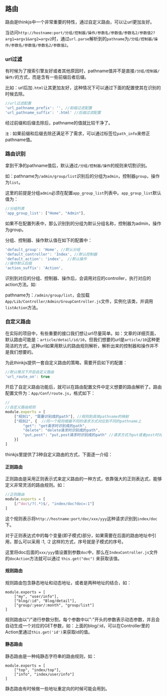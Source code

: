 ## 路由

路由是thinkjs中一个非常重要的特性，通过自定义路由，可以让url更加友好。

当访问`http://hostname:port/分组/控制器/操作/参数名/参数值/参数名2/参数值2?arg1=argv1&arg2=argv2`时，通过`url.parse`解析到的`pathname`为`/分组/控制器/操作/参数名/参数值/参数名2/参数值2`。

### url过滤

有时候为了搜索引擎友好或者其他原因时，pathname值并不是直接`/分组/控制器/操作/`的方式，而是含有一些前缀后者后缀。

比如：url后加`.html`让其更加友好，这种情况下可以通过下面的配置使其在识别的时候去除。

```js
//url过滤配置
'url_pathname_prefix': '', //前缀过滤配置
'url_pathname_suffix': '.html' //后缀过滤配置
```

经过前缀和后缀去除后，pathname的值就比较干净了。

`注：`如果前缀和后缀去除还满足不了需求，可以通过标签位`path_info`来修正pathname值。

### 路由识别

拿到干净的pathname值后，默认通过`/分组/控制器/操作`的规则来切割识别。

如：pathname为`/admin/group/list`识别后的分组为`admin`，控制器`group`，操作为`list`。

这里的前提是分组`admin`必须在配置`app_group_list`列表中。`app_group_list`默认值为：

```js
//分组列表
'app_group_list': ["Home", "Admin"], 
```

如果不在配置列表中，那么识别到的分组为默认分组名称，控制器为admin，操作为group。

分组、控制器、操作默认值在如下的配置中：

```js
'default_group': 'Home', //默认分组
'default_controller': 'Index', //默认控制器
'default_action': 'index',  //默认操作
//操作默认后缀
'action_suffix': 'Action', 
```

识别到对应的分组、控制器、操作后，会调用对应的controller，执行对应的action方法。如:

pathname为：`/admin/group/list`，会加载`App/Lib/Controller/Admin/GroupController.js`文件，实例化该类，并调用`listAction`方法。

### 自定义路由

在实际的项目中，有些重要的接口我们想让url尽量简单。如：文章的详细页面，默认路由可能是：`article/detail/id/10`，但我们想要的url是`article/10`这种更简洁的方式。这种url如果用默认的路由规则解析，解析出来的控制器和操作并不是我们想要的。

为此thinkjs提供一套自定义路由的策略，需要开启如下的配置：

```js
//默认情况下开启自定义路由
'url_route_on': true
```

开启了自定义路由功能后，就可以在路由配置文件中定义想要的路由解析了。路由配置文件为：`App/Conf/route.js`，格式如下：

```js
//
//自定义路由规则
module.exports = [
    ["规则1", "需要识别成的path"], //规则到具体pathname的映射
    ["规则2", {  //同一个规则根据不同的请求方式对应到不同的pathname上
        "get": "get请求时识别成的path", 
        "delete": "delete请求时识别成的path",
        "put,post": "put,post请求时识别成的path" //请求方式为put或者post时对应的pathname
    }]
]
```

thinkjs里提供了3种自定义路由的方式，下面逐一介绍：

#### 正则路由

正则路由是采用正则表示式来定义路由的一种方式，依靠强大的正则表达式，能够定义非常灵活的路由规则。如：

```js
//正则路由
module.exports = [
    [/^doc\/?(.*)$/, "index/doc?doc=:1"]
]
```

这个规则表示将`http://hostname:port/doc/xxx/yyy`这种请求识别到`index/doc`下。

<div class="alert alert-info">
    对于正则表达式中的每个变量(即子模式)部分，如果需要在后面的路由地址中引用，那么可以采用 :1, :2 这样的方式，序号就是子模式的序号。
</div> 

这里将doc后面的`xxx/yyy`值设置到参数`doc`中，那么在`IndexController.js`文件的`docAction`方法就可以通过 `this.get("doc")` 来获取该值。

#### 规则路由

规则路由包含静态地址和动态地址，或者是两种地址的结合，如：

```
module.exports = [
    ["my", "user/info"],
    ["blog/:id", "Blog/detail"],
    ["group/:year/:month", "group/list"]
]
```
规则路由以"/"进行参数分割，每个参数中以":"开头的参数表示动态参数，并且会自动生成一个对应的GET参数，如：上面的blog/:id，可以在Controller里的Action里通过`this.get('id')`来获取id的值。

#### 静态路由

静态路由是一种纯静态字符串的路由规则，如：

```
module.exports = [
    ["top", "index/top"],
    ["info", "index/user/info"]
]
```
静态路由有时候做一些地址重定向的时候可能会用到。
